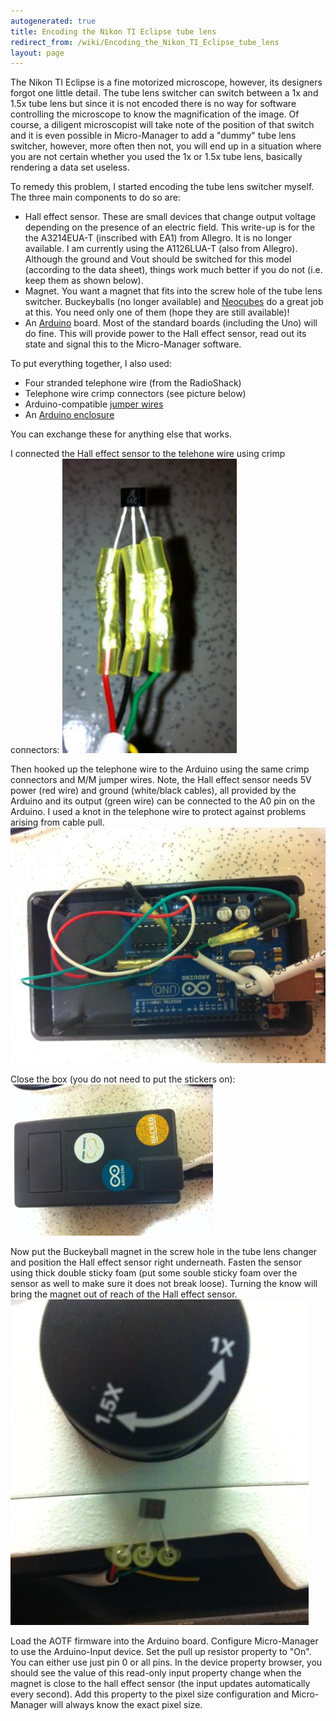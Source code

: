 ```yaml
---
autogenerated: true
title: Encoding the Nikon TI Eclipse tube lens
redirect_from: /wiki/Encoding_the_Nikon_TI_Eclipse_tube_lens
layout: page
---
```


The Nikon TI Eclipse is a fine motorized microscope, however, its
designers forgot one little detail. The tube lens switcher can switch
between a 1x and 1.5x tube lens but since it is not encoded there is no
way for software controlling the microscope to know the magnification of
the image. Of course, a diligent microscopist will take note of the
position of that switch and it is even possible in Micro-Manager to add
a "dummy" tube lens switcher, however, more often then not, you will end
up in a situation where you are not certain whether you used the 1x or
1.5x tube lens, basically rendering a data set useless.

To remedy this problem, I started encoding the tube lens switcher
myself. The three main components to do so are:

-   Hall effect sensor. These are small devices that change output
    voltage depending on the presence of an electric field. This
    write-up is for the the A3214EUA-T (inscribed with EA1) from
    Allegro. It is no longer available. I am currently using the
    A1126LUA-T (also from Allegro). Although the ground and Vout should
    be switched for this model (according to the data sheet), things
    work much better if you do not (i.e. keep them as shown below).
-   Magnet. You want a magnet that fits into the screw hole of the tube
    lens switcher. Buckeyballs (no longer available) and
    [Neocubes](http://www.theneocube.com/) do a great job at this. You
    need only one of them (hope they are still available)!
-   An [Arduino](http://arduino.org) board. Most of the standard boards
    (including the Uno) will do fine. This will provide power to the
    Hall effect sensor, read out its state and signal this to the
    Micro-Manager software.

To put everything together, I also used:

-   Four stranded telephone wire (from the RadioShack)
-   Telephone wire crimp connectors (see picture below)
-   Arduino-compatible [jumper
    wires](https://www.sparkfun.com/products/11026)
-   An [Arduino enclosure](https://www.sparkfun.com/products/10088)

You can exchange these for anything else that works.

I connected the Hall effect sensor to the telehone wire using crimp
connectors: ![](media/Sensorb.jpg "Sensorb.jpg")

Then hooked up the telephone wire to the Arduino using the same crimp
connectors and M/M jumper wires. Note, the Hall effect sensor needs 5V
power (red wire) and ground (white/black cables), all provided by the
Arduino and its output (green wire) can be connected to the A0 pin on
the Arduino. I used a knot in the telephone wire to protect against
problems arising from cable pull. ![](media/Arduinob.jpg "Arduinob.jpg")

Close the box (you do not need to put the stickers on):
![](media/Boxb.jpg "Boxb.jpg")

Now put the Buckeyball magnet in the screw hole in the tube lens changer
and position the Hall effect sensor right underneath. Fasten the sensor
using thick double sticky foam (put some souble sticky foam over the
sensor as well to make sure it does not break loose). Turning the know
will bring the magnet out of reach of the Hall effect sensor.
![](media/Swictherb.jpg "Swictherb.jpg")

Load the AOTF firmware into the Arduino board. Configure Micro-Manager
to use the Arduino-Input device. Set the pull up resistor property to
"On". You can either use just pin 0 or all pins. In the device property
browser, you should see the value of this read-only input property
change when the magnet is close to the hall effect sensor (the input
updates automatically every second). Add this property to the pixel size
configuration and Micro-Manager will always know the exact pixel size.

